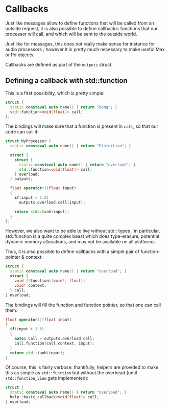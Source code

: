 # Callbacks

Just like messages allow to define functions that will be called from an outside request, it is also possible to define callbacks: functions that our processor will call, and which will be sent to the outside world.

Just like for messages, this does not really make sense for instance for audio processors ; however it is pretty much necessary to make useful Max or Pd objects.

Callbacks are defined as part of the `outputs` struct.

## Defining a callback with std::function

This is a first possibility, which is pretty simple:

```cpp
struct {
  static consteval auto name() { return "bong"; }
  std::function<void(float)> call;
}; 
```

The bindings will make sure that a function is present in `call`, so that our code can call it: 

```cpp
struct MyProcessor {
  static consteval auto name() { return "Distortion"; }

  struct {
    struct {
      static consteval auto name() { return "overload"; }
      std::function<void(float)> call;
    } overload; 
  } outputs;

  float operator()(float input) 
  {
    if(input > 1.0)
      outputs.overload.call(input);

    return std::tanh(input); 
  }
};
```

However, we also want to be able to live without std:: types ; in particular, std::function is a quite complex beast which does type-erasure, potential dynamic memory allocations, and may not be available on all platforms.

Thus, it is also possible to define callbacks with a simple pair of function-pointer & context: 

```cpp
struct {
  static consteval auto name() { return "overload"; }
  struct {       
    void (*function)(void*, float);
    void* context;
  } call;
} overload;
```

The bindings will fill the function and function pointer, so that one can call them: 

```cpp
float operator()(float input) 
{
  if(input > 1.0)
  {
    auto& call = outputs.overload.call;
    call.function(call.context, input);
  }
  return std::tanh(input); 
}
```

Of course, this is fairly verbose: thankfully, helpers are provided to make this as simple as `std::function` but without the overhead (until `std::function_view` gets implemented):

```cpp
struct {
  static consteval auto name() { return "overload"; }
  halp::basic_callback<void(float)> call;
} overload;
```
